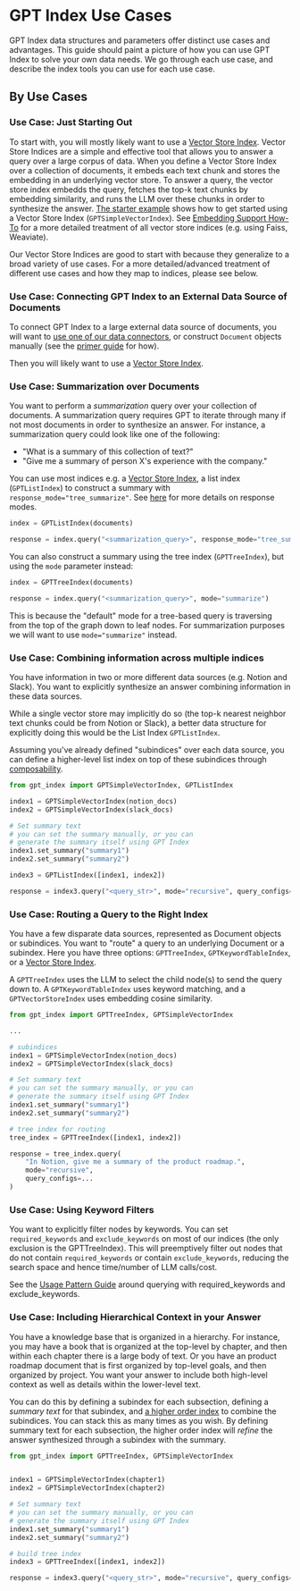 # GPT Index Use Cases
GPT Index data structures and parameters offer distinct use cases and advantages.
This guide should paint a picture of how you can use GPT Index to solve your own data needs. 
We go through each use case, and describe the index tools you can use for each use case.

## By Use Cases

### Use Case: Just Starting Out
To start with, you will mostly likely want to use a [Vector Store Index](vector-store-index). 
Vector Store Indices
are a simple and effective tool that allows you to answer a query over a large corpus of data.
When you define a Vector Store Index over a collection of documents, it embeds each text chunk and stores the 
embedding in an underlying vector store. To answer a query, the vector store index embedds the query, 
fetches the top-k text chunks by embedding similarity, and runs the LLM over these chunks in order to synthesize the answer.
[The starter example](/getting_started/starter_example.md) shows how to get started using a Vector Store Index
(`GPTSimpleVectorIndex`). See [Embedding Support How-To](/how_to/embeddings.md) for a more detailed treatment of all vector
store indices (e.g. using Faiss, Weaviate).

Our Vector Store Indices are good to start with because they generalize to a broad variety of use cases. 
For a more detailed/advanced treatment of different use cases and how they map to indices, please see below.


### Use Case: Connecting GPT Index to an External Data Source of Documents

To connect GPT Index to a large external data source of documents, you will want to [use one of our data connectors](/how_to/data_connectors.md), or construct `Document` objects manually (see the [primer guide](/guides/primer.md) for how).

Then you will likely want to use a [Vector Store Index](vector-store-index).


### Use Case: Summarization over Documents

You want to perform a *summarization* query over your collection of documents. A summarization query requires GPT to iterate through many if not most documents in order to synthesize an answer.
For instance, a summarization query could look like one of the following: 
- "What is a summary of this collection of text?"
- "Give me a summary of person X's experience with the company."

You can use most indices e.g. a [Vector Store Index](vector-store-index), a list index (`GPTListIndex`)
to construct a summary with `response_mode="tree_summarize"`. See [here](/guides/usage_pattern.md) for more details on response modes.

```python
index = GPTListIndex(documents)

response = index.query("<summarization_query>", response_mode="tree_summarize")
```

You can also construct a summary using the tree index (`GPTTreeIndex`), but using the `mode` parameter instead:

```python
index = GPTTreeIndex(documents)

response = index.query("<summarization_query>", mode="summarize")
```

This is because the "default" mode for a tree-based query is traversing from the top of the graph down to leaf nodes. For summarization purposes we will want
to use `mode="summarize"` instead.


### Use Case: Combining information across multiple indices

You have information in two or more different data sources (e.g. Notion and Slack). 
You want to explicitly synthesize an answer combining information in these data sources.

While a single vector store may implicitly do so (the top-k nearest neighbor text chunks could be from Notion or Slack), a better data structure for explicitly doing this would be the List Index `GPTListIndex`.

Assuming you've already defined "subindices" over each data source, you can define a higher-level list index on top of these subindices through [composability](/how_to/composability.md).

```python
from gpt_index import GPTSimpleVectorIndex, GPTListIndex

index1 = GPTSimpleVectorIndex(notion_docs)
index2 = GPTSimpleVectorIndex(slack_docs)

# Set summary text
# you can set the summary manually, or you can
# generate the summary itself using GPT Index
index1.set_summary("summary1")
index2.set_summary("summary2")

index3 = GPTListIndex([index1, index2])

response = index3.query("<query_str>", mode="recursive", query_configs=...)

```


### Use Case: Routing a Query to the Right Index

You have a few disparate data sources, represented as Document objects
or subindices. You want to "route" a query to an underlying Document or a subindex.
Here you have three options: `GPTTreeIndex`, `GPTKeywordTableIndex`, or a
[Vector Store Index](vector-store-index).

A `GPTTreeIndex` uses the LLM to select the child node(s) to send the query down to.
A `GPTKeywordTableIndex` uses keyword matching, and a `GPTVectorStoreIndex` uses
embedding cosine similarity.

```python
from gpt_index import GPTTreeIndex, GPTSimpleVectorIndex

...

# subindices
index1 = GPTSimpleVectorIndex(notion_docs)
index2 = GPTSimpleVectorIndex(slack_docs)

# Set summary text
# you can set the summary manually, or you can
# generate the summary itself using GPT Index
index1.set_summary("summary1")
index2.set_summary("summary2")

# tree index for routing
tree_index = GPTTreeIndex([index1, index2])

response = tree_index.query(
    "In Notion, give me a summary of the product roadmap.",
    mode="recursive",
    query_configs=...
)

```


### Use Case: Using Keyword Filters

You want to explicitly filter nodes by keywords.
You can set `required_keywords` and `exclude_keywords` on most of our indices (the only exclusion is the GPTTreeIndex). This will preemptively filter out nodes that do not contain `required_keywords` or contain `exclude_keywords`, reducing the search space
and hence time/number of LLM calls/cost.

See the [Usage Pattern Guide](/guides/usage_pattern.md) around querying with required_keywords and exclude_keywords.


### Use Case: Including Hierarchical Context in your Answer

You have a knowledge base that is organized in a hierarchy. For instance, you may have a book that is organized at the top-level by chapter, and then within each chapter there is a large body of text. Or you have an product roadmap document that is first organized by top-level goals, and then organized by project. You want your answer to include both high-level context as well as details within the lower-level text.

You can do this by defining a subindex for each subsection, defining a *summary text* for that subindex, and [a higher order index](/how_to/composability.md) to combine the subindices. You can stack this as many times as you wish. By defining summary text for each subsection, the higher order index will *refine* the answer synthesized through a subindex with the summary.

```python
from gpt_index import GPTTreeIndex, GPTSimpleVectorIndex


index1 = GPTSimpleVectorIndex(chapter1)
index2 = GPTSimpleVectorIndex(chapter2)

# Set summary text
# you can set the summary manually, or you can
# generate the summary itself using GPT Index
index1.set_summary("summary1")
index2.set_summary("summary2")

# build tree index
index3 = GPTTreeIndex([index1, index2])

response = index3.query("<query_str>", mode="recursive", query_configs=...)

```

